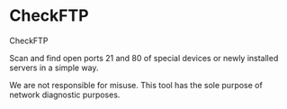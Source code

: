 # CheckFTP
CheckFTP

Scan and find open ports 21 and 80 of special devices or newly installed servers in a simple way.

We are not responsible for misuse. This tool has the sole purpose of network diagnostic purposes.
